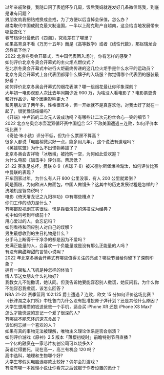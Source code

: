 过年亲戚聚餐，我随口问了表姐怀孕几周，饭后我妈就连发好几条微信骂我，到底是谁有问题？  
男朋友劝我把钻戒换成金戒，为了方便以后当掉会保值，怎么办？  
越南取代中国成耐克最大制造国，一半以上耐克鞋产自越南，这会给当地发展带来哪些变化？  
春节档评分最低的《四海》，究竟差在了哪里？  
如果高育良不看《万历十五年》而是《高等数学》或者《线性代数》，那赵瑞龙会怎样拿下他？  
2022 北京冬奥会开幕式，当中国代表团入场时，你有怎样的感受？  
如何评价北京冬奥会开幕式的主火炬点燃仪式？  
在北京冬奥会开幕式中进行火炬最终传递的这几位火炬手是什么水平的运动员？  
北京冬奥会开幕式上各代表团都穿什么牌子的入场服？你觉得哪个代表团的服装最好看？  
如何评价北京冬奥会开幕式的烟花表演？哪一组烟花最让你印象深刻？  
大年初一电影观影人次比去年同期少近 900 万，为啥没人看电影了？电影票更贵和好作品少，哪个因素影响更大？  
和男朋友谈了两年多，性格很互补，但一开始就不是真喜欢他，对我太好了就在一起了，很犹豫该结婚吗?  
《开端》中卢笛的二次元人设成功吗？有哪些让二次元粉丝会心一笑的细节？  
2022 北京冬奥会冰壶混双循环赛中国组合 5:7 不敌美国遭遇三连败，如何评价本场比赛？  
《奇迹·笨小孩》评分不低，但为什么票房不算高？  
很多人都说「电脑稍微买好一点，能多用几年」，这个说法有道理吗？  
《英雄联盟》为什么不出怪物英雄了？  
北京冬奥会吉祥物「冰墩墩」被抢购一空，为何如此受欢迎？  
为什么电影《狙击手》评分高，票房低？  
21-22 赛季足总杯，曼联 8-9（点球 7-8）被米德尔斯堡爆冷淘汰，如何评价比赛中曼联的表现？  
开车回家过年，为什么有人开 800 公里没事，有人 200 公里就累倒？  
同是面粉，为何欧洲人做面包，中国人做馒头？这其中的历史发展过程是怎样的？  
洗地机是智商税吗？  
电影《倚天屠龙记之九阳神功》中有哪些槽点？  
你们工作的动力是什么？  
有哪部影视剧其实很烂，愣是靠着演员的演技成为经典？  
初中如何考到年级前十?  
用心爱过的人，会忘记吗？  
如何看待和回应别人对自己的误解？  
男生最想收到的生日礼物是什么？  
分手马上断得干干净净的都是因为不爱吗？  
充满正能量的人，会喜欢一个负能量或是没有那么正能量的人吗？  
有没有齁甜齁甜的言情小说啊？  
2022 年北京冬奥会开幕式有哪些值得关注的亮点？哪些节目给你留下了深刻印象？  
拥有一架私人飞机是种怎样的体验？  
情人节送女朋友什么礼物好?  
我教女儿不能撒谎，她认同。但我告诉她要能容忍别人撒谎，她反问我，为什么你不能容忍我撒谎，该怎么回答？  
NBA 21-22 赛季篮网 102:125 爵士遭遇 7 连败，欧文 15 分如何评价这场比赛？  
《长津湖之水门桥》中杜鲁门为什么没有批准投原子弹计划？还是其他什么原因？  
大学生想用攒的钱送爸爸一个手机，适合买 iPhone XR 还是 iPhone XS Max?  
怎么才能快速的忘记一个爱了很深的人?  
有哪些不能忘怀的速冻食品？  
该如何忘掉一个喜欢的人？  
如果有真的事物无法被理解，唯物主义理论体系是否会崩溃？  
如何评价游戏《原神》2.5 版本「薄樱初绽时」前瞻特别节目直播？  
一个亿的融资在一家芯片初创公司可以烧多久?  
英语烂得要死，现在高一，高三有机会 120 吗？  
高中选科，地理和生物哪个好?  
大学生寒假买电脑选哪款比较好？偶尔会打游戏？  
有没有哪一本推理小说让你看完之后诚服于作者设置的诡计？  

